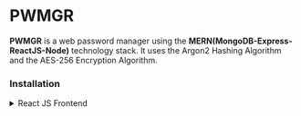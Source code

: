 # PWMGR

**PWMGR** is a web password manager using the **MERN(MongoDB-Express-ReactJS-Node)** technology stack. It uses the Argon2 Hashing Algorithm and the AES-256 Encryption Algorithm.

### Installation

  <details>
  <summary>React JS Frontend</summary>

  1. Change Directory:
      ```bash
      $ cd frontend
      ```

  2. Git Clone:

      ```bash
      $ git clone https://github.com/f3nrisw0lf/pwmgr
      ```

  3. NPM Install:

      ```bash
      $ npm install
      ```

  4. Start:

      ```bash
      $ npm start
      ```
  </details>
